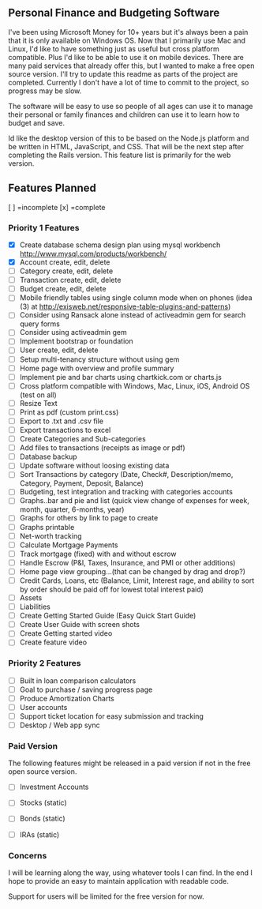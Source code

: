 ## Personal Finance and Budgeting Software

I've been using Microsoft Money for 10+ years but it's always been a pain that it is only available on Windows OS. Now that I primarily use Mac and Linux, I'd like to have something just as useful but cross platform compatible. Plus I'd like to be able to use it on mobile devices. There are many paid services that already offer this, but I wanted to make a free open source version. I'll try to update this readme as parts of the project are completed. Currently I don't have a lot of time to commit to the project, so progress may be slow.

The software will be easy to use so people of all ages can use it to manage their personal or family finances and children can use it to learn how to budget and save.

Id like the desktop version of this to be based on the Node.js platform and be written in HTML, JavaScript, and CSS. That will be the next step after completing the Rails version. This feature list is primarily for the web version.

## Features Planned 
[ ] =incomplete [x] =complete

### Priority 1 Features
- [x] Create database schema design plan using mysql workbench http://www.mysql.com/products/workbench/
- [x] Account create, edit, delete
- [ ] Category create, edit, delete
- [ ] Transaction create, edit, delete
- [ ] Budget create, edit, delete
- [ ] Mobile friendly tables using single column mode when on phones (idea (3) at http://exisweb.net/responsive-table-plugins-and-patterns)
- [ ] Consider using Ransack alone instead of activeadmin gem for search query forms
- [ ] Consider using activeadmin gem
- [ ] Implement bootstrap or foundation
- [ ] User create, edit, delete
- [ ] Setup multi-tenancy structure without using gem
- [ ] Home page with overview and profile summary
- [ ] Implement pie and bar charts using chartkick.com or charts.js
- [ ] Cross platform compatible with Windows, Mac, Linux, iOS, Android OS (test on all)
- [ ] Resize Text
- [ ] Print as pdf (custom print.css)
- [ ] Export to .txt and .csv file
- [ ] Export transactions to excel
- [ ] Create Categories and Sub-categories
- [ ] Add files to transactions (receipts as image or pdf)
- [ ] Database backup
- [ ] Update software without loosing existing data
- [ ] Sort Transactions by category (Date, Check#, Description/memo, Category, Payment, Deposit, Balance)
- [ ] Budgeting, test integration and tracking with categories accounts
- [ ] Graphs..bar and pie and list (quick view change of expenses for week, month, quarter, 6-months, year)
- [ ] Graphs for others by link to page to create
- [ ] Graphs printable
- [ ] Net-worth tracking
- [ ] Calculate Mortgage Payments
- [ ] Track mortgage (fixed) with and without escrow
- [ ] Handle Escrow (P&I, Taxes, Insurance, and PMI or other additions)
- [ ] Home page view grouping...(that can be changed by drag and drop?)
- [ ] Credit Cards, Loans, etc (Balance, Limit, Interest rage, and ability to sort by order should be paid off for lowest total interest paid)
- [ ] Assets
- [ ] Liabilities 
- [ ] Create Getting Started Guide (Easy Quick Start Guide)
- [ ] Create User Guide with screen shots
- [ ] Create Getting started video
- [ ] Create feature video

### Priority 2 Features
- [ ] Built in loan comparison calculators
- [ ] Goal to purchase / saving progress page
- [ ] Produce Amortization Charts
- [ ] User accounts
- [ ] Support ticket location for easy submission and tracking
- [ ] Desktop / Web app sync

### Paid Version
The following features might be released in a paid version if not in the free open source version.

- [ ] Investment Accounts
- [ ] Stocks (static)
- [ ] Bonds (static)
- [ ] IRAs (static)


### Concerns
I will be learning along the way, using whatever tools I can find. In the end I hope to provide an easy to maintain application with readable code.

Support for users will be limited for the free version for now.